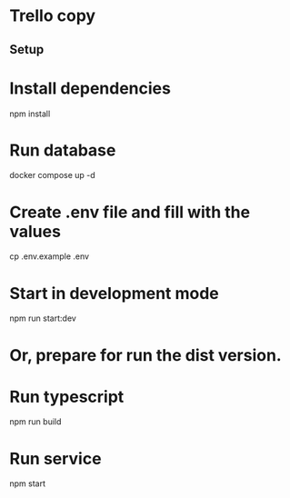 
# Trello copy

## Setup

# Install dependencies
npm install

# Run database
docker compose up -d

# Create .env file and fill with the values
cp .env.example .env

# Start in development mode
npm run start:dev

# Or, prepare for run the dist version.

# Run typescript
npm run build

# Run service
npm start
